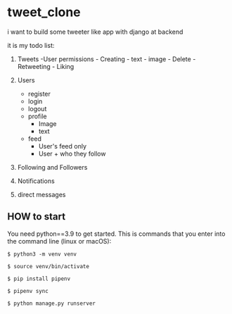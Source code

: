 # tweet_clone
i want to build some tweeter like app with django at backend

it is my todo list:
1. Tweets
    -User permissions
        - Creating
            - text
            - image
        - Delete
        - Retweeting
        - Liking
	
2. Users
    - register
    - login
    - logout
    - profile
        - Image
        - text
    - feed
        - User's feed only
		- User + who they follow



3. Following and Followers

4. Notifications

5. direct messages


## HOW to start
You need python==3.9 to get started.
This is commands that you enter into the command line (linux or macOS):
```
$ python3 -m venv venv 
```
```
$ source venv/bin/activate
```
```
$ pip install pipenv
```
```
$ pipenv sync
```
```
$ python manage.py runserver
```